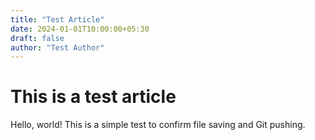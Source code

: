 ```yaml
---
title: "Test Article"
date: 2024-01-01T10:00:00+05:30
draft: false
author: "Test Author"
---
```


# This is a test article

Hello, world! This is a simple test to confirm file saving and Git pushing.